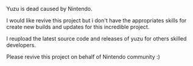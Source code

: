 Yuzu is dead caused by Nintendo.

I would like revive this project but i don't have the appropriates skills for create new builds and updates for this incredible project.

I reupload the latest source code and releases of yuzu for others skilled developers.

Please revive this project on behalf of Nintendo community :)
